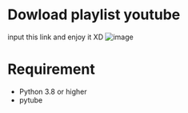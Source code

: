 # Dowload playlist youtube
input this link and enjoy it XD
![image](https://user-images.githubusercontent.com/63604038/209437661-aab92b69-7d87-4e08-8f42-dc4e87cfd968.png)
 # Requirement
- Python 3.8 or higher
- pytube
